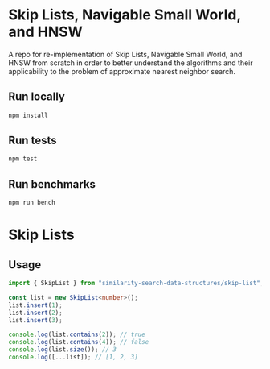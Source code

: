 # Skip Lists, Navigable Small World, and HNSW

A repo for re-implementation of Skip Lists, Navigable Small World, and HNSW from scratch in order to better understand the algorithms and their applicability to the problem of approximate nearest neighbor search.

## Run locally

```bash
npm install
```

## Run tests

```bash
npm test
```

## Run benchmarks

```bash
npm run bench
```

# Skip Lists

## Usage

```ts
import { SkipList } from "similarity-search-data-structures/skip-list";

const list = new SkipList<number>();
list.insert(1);
list.insert(2);
list.insert(3);

console.log(list.contains(2)); // true
console.log(list.contains(4)); // false
console.log(list.size()); // 3
console.log([...list]); // [1, 2, 3]
```
